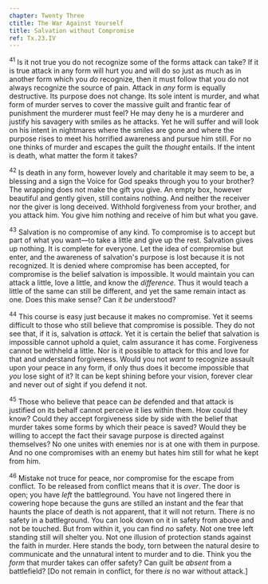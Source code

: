 ```yaml
---
chapter: Twenty Three
ctitle: The War Against Yourself
title: Salvation without Compromise
ref: Tx.23.IV
---
```


<sup>41</sup> Is it not true you do not recognize some of the forms attack can
take? If it is true attack in any form will hurt you and will do so just
as much as in another form which you *do* recognize, then it must follow
that you do not always recognize the source of pain. Attack in *any*
form is equally destructive. Its purpose does not change. Its sole
intent is murder, and what form of murder serves to cover the massive
guilt and frantic fear of punishment the murderer must feel? He may deny
he is a murderer and justify his savagery with smiles as he attacks. Yet
he will suffer and will look on his intent in nightmares where the
smiles are gone and where the purpose rises to meet his horrified
awareness and pursue him still. For no one thinks of murder and escapes
the guilt the *thought* entails. If the intent is death, what matter the
form it takes?

<sup>42</sup> Is death in any form, however lovely and charitable it may seem to
be, a blessing and a sign the Voice for God speaks through you to your
brother? The wrapping does not make the gift you give. An empty box,
however beautiful and gently given, still contains nothing. And neither
the receiver nor the giver is long deceived. Withhold forgiveness from
your brother, and you attack him. You give him nothing and receive of
him but what you gave.

<sup>43</sup> Salvation is no compromise of any kind. To compromise is to accept
but part of what you want—to take a little and give up the rest.
Salvation gives up nothing. It is complete for everyone. Let the idea of
compromise but enter, and the awareness of salvation's purpose is lost
because it is not recognized. It is denied where compromise has been
accepted, for compromise is the belief salvation is impossible. It would
maintain you can attack a little, love a little, and know the
*difference.* Thus it would teach a little of the same can still be
different, and yet the same remain intact as one. Does this make sense?
Can it *be* understood?

<sup>44</sup> This course is easy just because it makes no compromise. Yet it seems
difficult to those who still believe that compromise is possible. They
do not see that, if it is, salvation is *attack*. Yet it is certain the
belief that salvation is impossible cannot uphold a quiet, calm
assurance it has come. Forgiveness cannot be withheld a little. Nor is
it possible to attack for this and love for that and understand
forgiveness. Would you not *want* to recognize assault upon your peace
in any form, if only thus does it become impossible that *you* lose
sight of it? It can be kept shining before your vision, forever clear
and never out of sight if you defend it not.

<sup>45</sup> Those who believe that peace can *be* defended and that attack is
justified on its behalf cannot perceive it lies within them. How could
they know? Could they accept forgiveness side by side with the belief
that murder takes some forms by which their peace is saved? Would they
be willing to accept the fact their savage purpose is directed against
themselves? No one unites with enemies nor is at one with them in
purpose. And no one compromises with an enemy but hates him still for
what he kept from him.

<sup>46</sup> Mistake not truce for peace, nor compromise for the escape from
conflict. To be released from conflict means that it is *over*. The door
is open; you have *left* the battleground. You have not lingered there
in cowering hope because the guns are stilled an instant and the fear
that haunts the place of death is not apparent, that it will not return.
There *is* no safety in a battleground. You can look down on it in
safety from above and not be touched. But from within it, you can find
*no* safety. Not one tree left standing still will shelter you. Not one
illusion of protection stands against the faith in murder. Here stands
the body, torn between the natural desire to communicate and the
unnatural intent to murder and to die. Think you the *form* that murder
takes can offer safety? Can guilt be *absent* from a battlefield? \[Do
not remain in conflict, for there *is* no war without attack.\]

